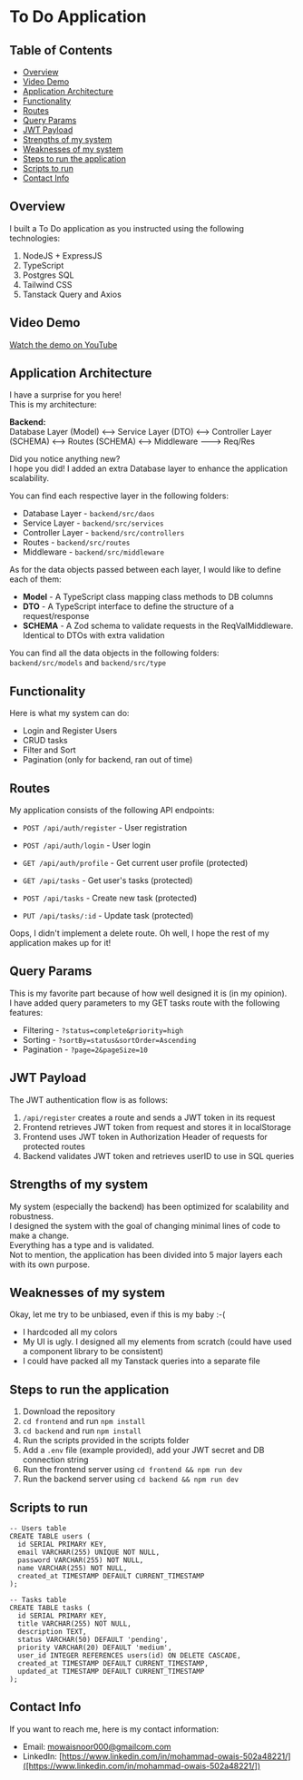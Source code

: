 # To Do Application

## Table of Contents

- [Overview](#overview)  
- [Video Demo](#video-demo)  
- [Application Architecture](#application-architecture)  
- [Functionality](#functionality)  
- [Routes](#routes)  
- [Query Params](#query-params)  
- [JWT Payload](#jwt-payload)  
- [Strengths of my system](#strengths-of-my-system)  
- [Weaknesses of my system](#weaknesses-of-my-system)  
- [Steps to run the application](#steps-to-run-the-application)
- [Scripts to run](#scripts)
- [Contact Info](#contact-info)


## Overview

I built a To Do application as you instructed using the following technologies:

1. NodeJS + ExpressJS  
2. TypeScript  
3. Postgres SQL  
4. Tailwind CSS  
5. Tanstack Query and Axios  

## Video Demo

[Watch the demo on YouTube](https://youtu.be/aKRIMIGHBD8)

## Application Architecture

I have a surprise for you here!  
This is my architecture:

**Backend:**  
Database Layer (Model) <--> Service Layer (DTO) <--> Controller Layer (SCHEMA) <--> Routes (SCHEMA) <--> Middleware ---> Req/Res

Did you notice anything new?  
I hope you did! I added an extra Database layer to enhance the application scalability.

You can find each respective layer in the following folders:

- Database Layer - `backend/src/daos`  
- Service Layer - `backend/src/services`  
- Controller Layer - `backend/src/controllers`  
- Routes - `backend/src/routes`  
- Middleware - `backend/src/middleware`  

As for the data objects passed between each layer, I would like to define each of them:

- **Model** - A TypeScript class mapping class methods to DB columns  
- **DTO** - A TypeScript interface to define the structure of a request/response  
- **SCHEMA** - A Zod schema to validate requests in the ReqValMiddleware. Identical to DTOs with extra validation  

You can find all the data objects in the following folders:  
`backend/src/models` and `backend/src/type`

## Functionality

Here is what my system can do:

- Login and Register Users  
- CRUD tasks  
- Filter and Sort  
- Pagination (only for backend, ran out of time)  

## Routes

My application consists of the following API endpoints:

- `POST /api/auth/register` - User registration  
- `POST /api/auth/login` - User login  
- `GET /api/auth/profile` - Get current user profile (protected)  

- `GET /api/tasks` - Get user's tasks (protected)  
- `POST /api/tasks` - Create new task (protected)  
- `PUT /api/tasks/:id` - Update task (protected)  

Oops, I didn't implement a delete route. Oh well, I hope the rest of my application makes up for it!

## Query Params

This is my favorite part because of how well designed it is (in my opinion).  
I have added query parameters to my GET tasks route with the following features:

- Filtering - `?status=complete&priority=high`  
- Sorting - `?sortBy=status&sortOrder=Ascending`  
- Pagination - `?page=2&pageSize=10`  

## JWT Payload

The JWT authentication flow is as follows:

1. `/api/register` creates a route and sends a JWT token in its request  
2. Frontend retrieves JWT token from request and stores it in localStorage  
3. Frontend uses JWT token in Authorization Header of requests for protected routes  
4. Backend validates JWT token and retrieves userID to use in SQL queries  

## Strengths of my system

My system (especially the backend) has been optimized for scalability and robustness.  
I designed the system with the goal of changing minimal lines of code to make a change.  
Everything has a type and is validated.  
Not to mention, the application has been divided into 5 major layers each with its own purpose.

## Weaknesses of my system

Okay, let me try to be unbiased, even if this is my baby :-(

- I hardcoded all my colors  
- My UI is ugly. I designed all my elements from scratch (could have used a component library to be consistent)  
- I could have packed all my Tanstack queries into a separate file  

## Steps to run the application

1. Download the repository  
2. `cd frontend` and run `npm install`  
3. `cd backend` and run `npm install`  
4. Run the scripts provided in the scripts folder  
5. Add a `.env` file (example provided), add your JWT secret and DB connection string  
6. Run the frontend server using `cd frontend && npm run dev`  
7. Run the backend server using `cd backend && npm run dev`  

## Scripts to run
```
-- Users table
CREATE TABLE users (
  id SERIAL PRIMARY KEY,
  email VARCHAR(255) UNIQUE NOT NULL,
  password VARCHAR(255) NOT NULL,
  name VARCHAR(255) NOT NULL,
  created_at TIMESTAMP DEFAULT CURRENT_TIMESTAMP
);

-- Tasks table
CREATE TABLE tasks (
  id SERIAL PRIMARY KEY,
  title VARCHAR(255) NOT NULL,
  description TEXT,
  status VARCHAR(50) DEFAULT 'pending',
  priority VARCHAR(20) DEFAULT 'medium',
  user_id INTEGER REFERENCES users(id) ON DELETE CASCADE,
  created_at TIMESTAMP DEFAULT CURRENT_TIMESTAMP,
  updated_at TIMESTAMP DEFAULT CURRENT_TIMESTAMP
);
```


## Contact Info

If you want to reach me, here is my contact information:  

- Email: mowaisnoor000@gmailcom.com  
- LinkedIn: [https://www.linkedin.com/in/mohammad-owais-502a48221/]([https://www.linkedin.com/in/mohammad-owais-502a48221/])  
